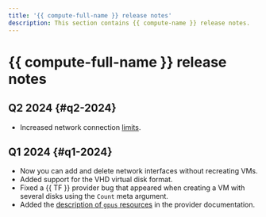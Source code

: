 ```yaml
---
title: '{{ compute-full-name }} release notes'
description: This section contains {{ compute-name }} release notes.
---
```


# {{ compute-full-name }} release notes

## Q2 2024 {#q2-2024}

* Increased network connection [limits](concepts/limits.md).

## Q1 2024 {#q1-2024}

* Now you can add and delete network interfaces without recreating VMs.
* Added support for the VHD virtual disk format.
* Fixed a {{ TF }} provider bug that appeared when creating a VM with several disks using the `Count` meta argument.
* Added the [description of `gpus` resources](https://terraform-provider.yandexcloud.net/Resources/compute_instance) in the provider documentation.
